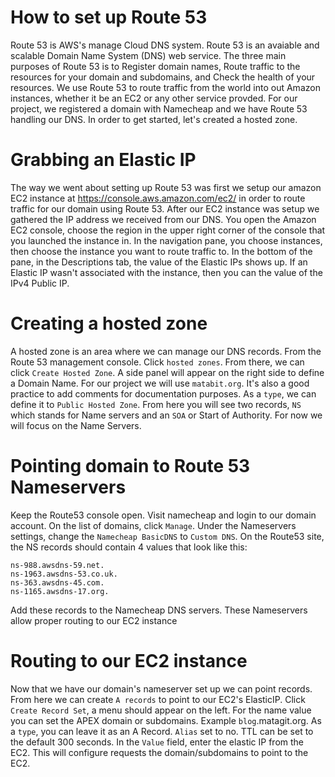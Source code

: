 # How to set up Route 53
Route 53 is AWS's manage Cloud DNS system. Route 53 is an avaiable and scalable Domain Name System (DNS) web service. The three main purposes of Route 53 is to Register domain names, Route traffic to the resources for your domain and subdomains, and Check the health of your resources. We use Route 53 to route traffic from the world into out Amazon instances, whether it be 
an EC2 or any other service provded. For our project, we registered a domain with Namecheap and we have Route 53 handling our DNS.
In order to get started, let's created a hosted zone.

# Grabbing an Elastic IP
The way we went about setting up Route 53 was first we setup our amazon EC2 instance at https://console.aws.amazon.com/ec2/ in order to route traffic for our domain using Route 53. After our EC2 instance was setup we gathered the IP address we received from our DNS. You open the Amazon EC2 console, choose the region in the upper right corner of the console that you launched the instance in. In the navigation pane, you choose instances, then choose the instance you want to route traffic to. In the bottom of the pane, in the Descriptions tab, the value of the Elastic IPs shows up. If an Elastic IP wasn't associated with the instance, then you can the value of the IPv4 Public IP. 

# Creating a hosted zone
A hosted zone is an area where we can manage our DNS records. From the Route 53 management console. Click `hosted zones`. From
there, we can click `Create Hosted Zone`. A side panel will appear on the right side to define a Domain Name. For our project we
will use `matabit.org`. It's also a good practice to add comments for documentation purposes. As a `type`, we can define it to `Public
Hosted Zone`. From here you will see two records, `NS` which stands for Name servers and an `SOA` or Start of Authority. For now we
will focus on the Name Servers.

# Pointing domain to Route 53 Nameservers
Keep the Route53 console open. Visit namecheap and login to our domain account. On the list of domains, click `Manage`. Under the 
Nameservers settings, change the `Namecheap BasicDNS` to `Custom DNS`. On the Route53 site, the NS records should contain 4 values that look like this:

```
ns-988.awsdns-59.net.
ns-1963.awsdns-53.co.uk.
ns-363.awsdns-45.com.
ns-1165.awsdns-17.org.
```

Add these records to the Namecheap DNS servers. These Nameservers allow proper routing to our EC2 instance

# Routing to our EC2 instance
Now that we have our domain's nameserver set up we can point records. From here we can create `A records` to point to our EC2's 
ElasticIP. Click `Create Record Set`, a menu should appear on the left. For the name  value you can set the APEX domain or subdomains. 
Example `blog`.matagit.org. As a `type`, you can leave it as an A Record. `Alias` set to no. TTL can be set to the default 300
seconds. In the `Value` field, enter the elastic IP from the EC2. This will configure requests the domain/subdomains to point
to the EC2.
